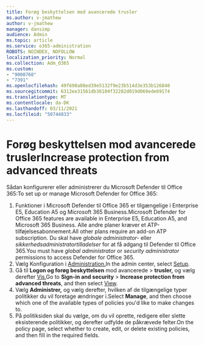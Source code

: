 ```yaml
---
title: Forøg beskyttelsen mod avancerede trusler
ms.author: v-jmathew
author: v-jmathew
manager: dansimp
audience: Admin
ms.topic: article
ms.service: o365-administration
ROBOTS: NOINDEX, NOFOLLOW
localization_priority: Normal
ms.collection: Adm_O365
ms.custom:
- "9000760"
- "7391"
ms.openlocfilehash: 49f690a08ed39e5132f9e23b514d3e353b126840
ms.sourcegitcommit: 6312ee31561db36104f32282d019d069ede69174
ms.translationtype: MT
ms.contentlocale: da-DK
ms.lasthandoff: 03/11/2021
ms.locfileid: "50744833"
---
```

# <a name="increase-protection-from-advanced-threats"></a><span data-ttu-id="ea8d8-102">Forøg beskyttelsen mod avancerede trusler</span><span class="sxs-lookup"><span data-stu-id="ea8d8-102">Increase protection from advanced threats</span></span>

<span data-ttu-id="ea8d8-103">Sådan konfigurerer eller administrerer du Microsoft Defender til Office 365:</span><span class="sxs-lookup"><span data-stu-id="ea8d8-103">To set up or manage Microsoft Defender for Office 365:</span></span>

1. <span data-ttu-id="ea8d8-104">Funktioner i Microsoft Defender til Office 365 er tilgængelige i Enterprise E5, Education A5 og Microsoft 365 Business.</span><span class="sxs-lookup"><span data-stu-id="ea8d8-104">Microsoft Defender for Office 365 features are available in Enterprise E5, Education A5, and Microsoft 365 Business.</span></span> <span data-ttu-id="ea8d8-105">Alle andre planer kræver et ATP-tilføjelsesabonnement.</span><span class="sxs-lookup"><span data-stu-id="ea8d8-105">All other plans require an add-on ATP subscription.</span></span> <span data-ttu-id="ea8d8-106">Du skal have *globale administrator-* eller *sikkerhedsadministratortilladelser* for at få adgang til Defender til Office 365.</span><span class="sxs-lookup"><span data-stu-id="ea8d8-106">You must have *global administrator* or *security administrator* permissions to access Defender for Office 365.</span></span>
2. <span data-ttu-id="ea8d8-107">Vælg Konfiguration i [Administration.](https://go.microsoft.com/fwlink/p/?linkid=2075721)</span><span class="sxs-lookup"><span data-stu-id="ea8d8-107">In the admin center, select [Setup](https://go.microsoft.com/fwlink/p/?linkid=2075721).</span></span>
3. <span data-ttu-id="ea8d8-108">Gå til **Logon og forøg beskyttelsen** mod avancerede  >  **trusler,** og vælg derefter [Vis.](https://go.microsoft.com/fwlink/?linkid=2109302)</span><span class="sxs-lookup"><span data-stu-id="ea8d8-108">Go to **Sign-in and security** > **Increase protection from advanced threats**, and then select [View](https://go.microsoft.com/fwlink/?linkid=2109302).</span></span>
4. <span data-ttu-id="ea8d8-109">Vælg **Administrer,** og vælg derefter, hvilken af de tilgængelige typer politikker du vil foretage ændringer i.</span><span class="sxs-lookup"><span data-stu-id="ea8d8-109">Select **Manage**, and then choose which one of the available types of policies you'd like to make changes to.</span></span>
5. <span data-ttu-id="ea8d8-110">På politiksiden skal du vælge, om du vil oprette, redigere eller slette eksisterende politikker, og derefter udfylde de påkrævede felter.</span><span class="sxs-lookup"><span data-stu-id="ea8d8-110">On the policy page, select whether to create, edit, or delete existing policies, and then fill in the required fields.</span></span>
